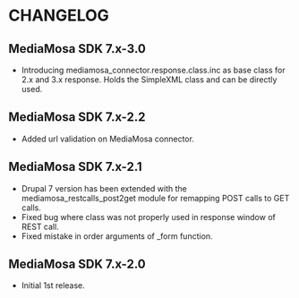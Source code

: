 CHANGELOG
=========

MediaMosa SDK 7.x-3.0
---------------------
- Introducing mediamosa_connector.response.class.inc as base class for 2.x and
  3.x response. Holds the SimpleXML class and can be directly used.

MediaMosa SDK 7.x-2.2
---------------------
- Added url validation on MediaMosa connector.


MediaMosa SDK 7.x-2.1
---------------------
- Drupal 7 version has been extended with the mediamosa_restcalls_post2get
  module for remapping POST calls to GET calls.
- Fixed bug where class was not properly used in response window of REST call.
- Fixed mistake in order arguments of _form function.


MediaMosa SDK 7.x-2.0
---------------------
- Initial 1st release.
